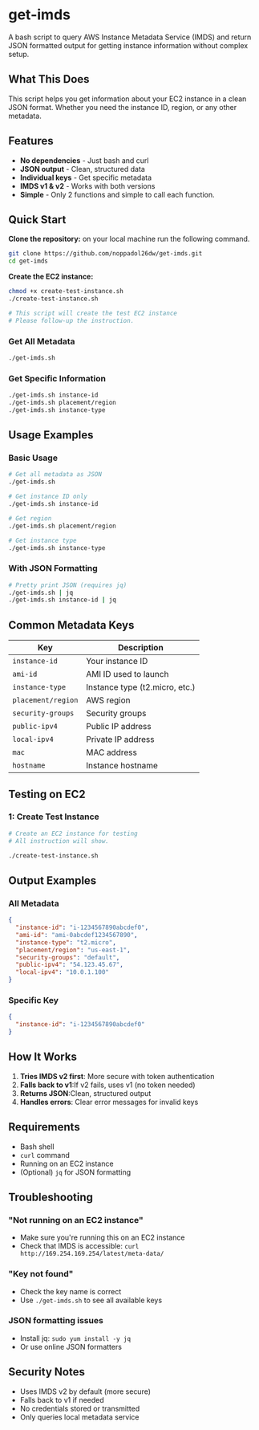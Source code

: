 # get-imds

A bash script to query AWS Instance Metadata Service (IMDS) and return JSON formatted output for getting instance information without complex setup.

## What This Does

This script helps you get information about your EC2 instance in a clean JSON format. Whether you need the instance ID, region, or any other metadata.

## Features

- **No dependencies** - Just bash and curl
- **JSON output** - Clean, structured data
- **Individual keys** - Get specific metadata
- **IMDS v1 & v2** - Works with both versions
- **Simple** - Only 2 functions and simple to call each function.

## Quick Start
**Clone the repository:** on your local machine run the following command.
   ```bash
   git clone https://github.com/noppadol26dw/get-imds.git
   cd get-imds
   ```

**Create the EC2 instance:**
   ```bash
   chmod +x create-test-instance.sh
   ./create-test-instance.sh
   
   # This script will create the test EC2 instance
   # Please follow-up the instruction.
   ```

### Get All Metadata
```bash
./get-imds.sh
```

### Get Specific Information
```bash
./get-imds.sh instance-id
./get-imds.sh placement/region
./get-imds.sh instance-type
```

## Usage Examples

### Basic Usage
```bash
# Get all metadata as JSON
./get-imds.sh

# Get instance ID only
./get-imds.sh instance-id

# Get region
./get-imds.sh placement/region

# Get instance type
./get-imds.sh instance-type
```

### With JSON Formatting
```bash
# Pretty print JSON (requires jq)
./get-imds.sh | jq
./get-imds.sh instance-id | jq
```

## Common Metadata Keys

| Key | Description |
|-----|-------------|
| `instance-id` | Your instance ID |
| `ami-id` | AMI ID used to launch |
| `instance-type` | Instance type (t2.micro, etc.) |
| `placement/region` | AWS region |
| `security-groups` | Security groups |
| `public-ipv4` | Public IP address |
| `local-ipv4` | Private IP address |
| `mac` | MAC address |
| `hostname` | Instance hostname |

## Testing on EC2

### 1: Create Test Instance
```bash
# Create an EC2 instance for testing
# All instruction will show.

./create-test-instance.sh
```

## Output Examples

### All Metadata
```json
{
  "instance-id": "i-1234567890abcdef0",
  "ami-id": "ami-0abcdef1234567890",
  "instance-type": "t2.micro",
  "placement/region": "us-east-1",
  "security-groups": "default",
  "public-ipv4": "54.123.45.67",
  "local-ipv4": "10.0.1.100"
}
```

### Specific Key
```json
{
  "instance-id": "i-1234567890abcdef0"
}
```

## How It Works

1. **Tries IMDS v2 first**: More secure with token authentication
2. **Falls back to v1**:If v2 fails, uses v1 (no token needed)
3. **Returns JSON**:Clean, structured output
4. **Handles errors**: Clear error messages for invalid keys

## Requirements

- Bash shell
- `curl` command
- Running on an EC2 instance
- (Optional) `jq` for JSON formatting

## Troubleshooting

### "Not running on an EC2 instance"
- Make sure you're running this on an EC2 instance
- Check that IMDS is accessible: `curl http://169.254.169.254/latest/meta-data/`

### "Key not found"
- Check the key name is correct
- Use `./get-imds.sh` to see all available keys

### JSON formatting issues
- Install jq: `sudo yum install -y jq`
- Or use online JSON formatters

## Security Notes

- Uses IMDS v2 by default (more secure)
- Falls back to v1 if needed
- No credentials stored or transmitted
- Only queries local metadata service
